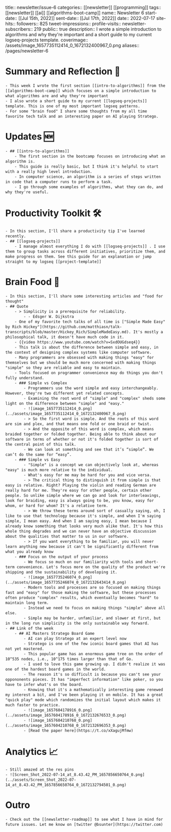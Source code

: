 title:: newsletter/issue-6
categories:: [[newsletter]] [[programming]]
tags:: [[newsletter]] [[ai]] [[algorithms-boot-camp]]
name:: Newsletter 6
start-date:: [[Jul 15th, 2022]]
sent-date:: [[Jul 17th, 2022]]
date:: 2022-07-17
site-hits:: 
followers:: 825
tweet-impressions:: 
profile-visits::
newsletter-subscribers:: 219
public:: true
description:: I wrote a simple introduction to algorithms and why they're important and a short guide to my current logseq-projects template.
coverimage:: /assets/image_1657735112414_0_1672132400967_0.png
aliases:: /pages/newsletter-6

# Summary and Reflection 🤔
	- This week I wrote the first section [[intro-to-algorithms]] from the [[algorithms-boot-camp]] which focuses on a simple introduction to what algorithms are and why they're important
	- I also wrote a short guide to my current [[logseq-projects]] template. This is one of my most important logseq patterns.
	- For some "brain food" I share some thoughts from my all time favorite tech talk and an interesting paper on AI playing Stratego.
# Updates 🆕
	- ## [[intro-to-algorithms]]
		- The first section in the bootcamp focuses on introducing what an algorithm is.
		- This guide is really basic, but I think it's helpful to start with a really high level introduction.
		- In computer science, an algorithm is a series of steps written in code that a computer runs to perform a task.
		- I go through some examples of algorithms, what they can do, and why they're useful.
# Productivity Toolkit 🛠️
	- In this section, I'll share a productivity tip I've learned recently.
	- ## [[logseq-projects]]
		- I manage almost everything I do with [[logseq-projects]] . I use them to group tasks across different initiatives, prioritize them, and make progress on them. See this guide for an explanation or jump straight to my logseq [[project-template]]
# Brain Food 🧠
	- In this section, I'll share some interesting articles and "food for thought"
	- ## Quote
		- > Simplicity is a prerequisite for reliability.
			- - Edsger W. Dijkstra
		- One of my favorite tech talks of all time is ["Simple Made Easy" by Rich Hickey"](https://github.com/matthiasn/talk-transcripts/blob/master/Hickey_Rich/SimpleMadeEasy.md). It's mostly a philosophical talk, it doesn't have much code in it.
		- {{video https://www.youtube.com/watch?v=SxdOUGdseq4}}
		- This talk is about the difference between simple and easy, in the context of designing complex systems like computer software.
		- Many programmers are obsessed with making things "easy" for themselves but we should be much more concerned with making things "simple" so they are reliable and easy to maintain.
		- Tools focused on programmer convenience may do things you don't fully understand.
		- ### Simple vs Complex
			- Programmers use the word simple and easy interchangeably. However, they're two different yet related concepts.
			- Examining the root word of "simple" and "complex" sheds some light on the difference between "simple" and "easy."
			- ![image_1657735112414_0.png](../assets/image_1657735112414_0_1672132400967_0.png)
			- > So the first word is simple. And the roots of this word are sim and plex, and that means one fold or one braid or twist.
			- > And the opposite of this word is complex, which means braided together or folded together. Being able to think about our software in terms of whether or not it's folded together is sort of the central point of this talk.
			- We can look at something and see that it’s “simple”. We can’t do the same for “easy”.
		- ### Simple vs Easy
			- "Simple" is a concept we can objectively look at, whereas "easy" is much more relative to the individual.
			- What's easy for me may be hard for you and vice versa.
			- > The critical thing to distinguish it from simple is that easy is relative. Right? Playing the violin and reading German are really hard for me. They're easy for other people, certain other people. So unlike simple where we can go and look for interleavings, look for braiding, easy is always going to be, you know, easy for whom, or hard for whom? It's a relative term.
			- > We throw these terms around sort of casually saying, oh, I like to use that technology because it's simple, and when I'm saying simple, I mean easy. And when I am saying easy, I mean because I already know something that looks very much alike that. It's how this whole thing degrades and we can never have an objective discussion about the qualities that matter to us in our software.
			- > If you want everything to be familiar, you will never learn anything new because it can't be significantly different from what you already know
		- ### Focus on the output of your process
			- We focus so much on our familiarity with tools and short-term convenience. Let's focus more on the quality of the product we're shipping and the sustainability of developing it.
			- ![image_1657735246074_0.png](../assets/image_1657735246074_0_1672132643414_0.png)
			- Modern tools and processes are so focused on making things fast and "easy" for those making the software, but these processes often produce "complex" results, which eventually becomes "hard" to maintain long term.
			- Instead we need to focus on making things "simple" above all else.
			- Simple may be harder, unfamiliar, and slower at first, but in the long run simplicity is the only sustainable way forward.
	- ## Link of the week
		- ## AI Masters Stratego Board Game
			- AI can play Stratego at an expert level now
			- Stratego is one of the few iconic board games that AI has not yet mastered.
			- This popular game has an enormous game tree on the order of 10^535 nodes, i.e., 10^175 times larger than that of Go.
			- I used to love this game growing up. I didn't realize it was one of the hardest board games in the world.
			- The reason it's so difficult is because you can't see your oppononents pieces. It has "imperfect information" like poker, so you have to infer what's on the board.
			- Knowing that it's a mathematically interesting game renewed my interest a bit, and I've been playing it on mobile. It has a great "quick play" mode which randomizes the initial layout which makes it much faster to practice.
			- ![image_1657604178916_0.png](../assets/image_1657604178916_0_1672132676533_0.png)
			- ![image_1657604210768_0.png](../assets/image_1657604210768_0_1672132696353_0.png)
			- [Read the paper here](https://t.co/xXagujMfmw)
# Analytics 📈
	- Still amazed at the res pins
	- ![Screen_Shot_2022-07-14_at_8.43.42_PM_1657856650764_0.png](../assets/Screen_Shot_2022-07-14_at_8.43.42_PM_1657856650764_0_1672132794501_0.png)
# Outro
	- Check out the [[newsletter-roadmap]] to see what I have in mind for future issues. Let me know on [twitter @bsunter](https://twitter.com)